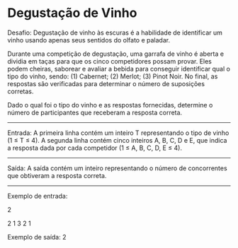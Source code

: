 
# Degustação de Vinho

Desafio:
Degustação de vinho às escuras é a habilidade de
identificar um vinho usando apenas seus sentidos do
olfato e paladar.

Durante uma competição de degustação, uma garrafa de
vinho é aberta e dividia em taças para que os cinco
competidores possam provar. Eles podem cheiras, saborear
e avaliar a bebida para conseguir identificar qual o tipo
do vinho, sendo: (1) Cabernet; (2) Merlot; (3) Pinot Noir.
No final, as respostas são verificadas para determinar o
número de suposições corretas.

Dado o qual foi o tipo do vinho e as respostas fornecidas,
determine o número de participantes que receberam a resposta
correta.

---

Entrada:
A primeira linha contém um inteiro T representando o tipo
de vinho (1 ≤ T ≤ 4). A segunda linha contém cinco inteiros
A, B, C, D e E, que indica a resposta dada por cada competidor
(1 ≤ A, B, C, D, E ≤ 4).

---

Saída:
A saída contém um inteiro representando o número de concorrentes
que obtiveram a resposta correta.

---

Exemplo de entrada:

2

2 1 3 2 1

Exemplo de saída:
2